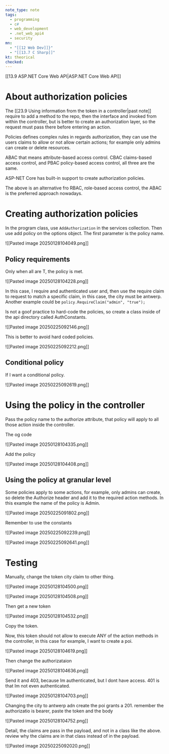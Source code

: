 ```yaml
---
note_type: note
tags:
  - programming
  - c#
  - web_development
  - .net_web_api4
  - security
mn:
  - "[[12 Web Dev]]}"
  - "[[13.7 C Sharp]]"
kt: theorical
checked:
---
```

[[13.9 ASP.NET Core Web API|ASP.NET Core Web API]]

# About authorization policies
The [[23.9 Using information from the token in a controller|past note]] require to add a method to the repo, then the interface and invoked from within the controller, but is better to create an authorization layer, so the request must pass there before entering an action. 

Policies defines complex rules in regards authorization, they can use the users claims to allow or not allow certain actions; for example only admins can create or delete resources. 

ABAC that means attribute-based access control. CBAC claims-based access control, and PBAC policy-based access control, all three are the same.

ASP-NET Core has built-in support to create authorization policies. 

The above is an alternative fro RBAC, role-based access control, the ABAC is the preferred approach nowadays. 

# Creating authorization policies
In the program class, use `AddAuthorization` in the services collection. Then use add policy on the options object. The first parameter is the policy name.

![[Pasted image 20250128104049.png]]

## Policy requirements
Only when all are T, the policy is met. 

![[Pasted image 20250128104228.png]]

In this case, I require and authenticated user and, then use the require claim to request to match a specific claim, in this case, the city must be antwerp. Another example could be `policy.RequireClaim("admin", "true");`

Is not a goof practice to hard-code the policies, so create a class inside of the api directory called AuthConstants.

![[Pasted image 20250225092146.png]]

This is better to avoid hard coded policies.

![[Pasted image 20250225092212.png]]

## Conditional policy
If I want a conditional policy.

![[Pasted image 20250225092619.png]]
# Using the policy in the controller
Pass the policy name to the authorize attribute, that policy will apply to all those action inside the controller. 

The og code

![[Pasted image 20250128104335.png]]

Add the policy

![[Pasted image 20250128104408.png]]

## Using the policy at granular level
Some policies apply to some actions, for example, only admins can create, so delete the Authorize header and add it to the required action methods. In this example the name of the policy is Admin. 

![[Pasted image 20250225091802.png]]

Remember to use the constants

![[Pasted image 20250225092239.png]]

![[Pasted image 20250225092641.png]]
# Testing
Manually, change the token city claim to other thing.

![[Pasted image 20250128104500.png]]

![[Pasted image 20250128104508.png]]

Then get a new token

![[Pasted image 20250128104532.png]]

Copy the token.

Now, this token should not allow to execute ANY of the action methods in the controller, in this case for example, I want to create a poi.

![[Pasted image 20250128104619.png]]

Then change the authorizataion 

![[Pasted image 20250128104636.png]]

Send it and 403, because Im authenticated, but I dont have access. 401 is that Im not even authenticated.

![[Pasted image 20250128104703.png]]

Changing the city to antwerp adn create the poi grants a 201. remember the authorizatio is bearer, paste the token and the body   

![[Pasted image 20250128104752.png]]

Detail, the claims are pass in the payload, and not in a class like the above. review why the claims are in that class instead of in the payload. 

![[Pasted image 20250225092020.png]]